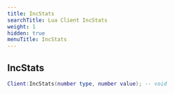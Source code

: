 ```yaml
---
title: IncStats
searchTitle: Lua Client IncStats
weight: 1
hidden: true
menuTitle: IncStats
---
```

## IncStats
```lua
Client:IncStats(number type, number value); -- void
```